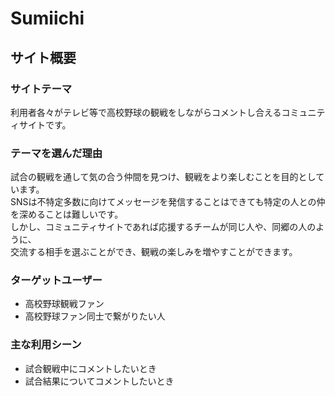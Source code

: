# Sumiichi

## サイト概要
### サイトテーマ
利用者各々がテレビ等で高校野球の観戦をしながらコメントし合えるコミュニティサイトです。

### テーマを選んだ理由
試合の観戦を通して気の合う仲間を見つけ、観戦をより楽しむことを目的としています。<br>
SNSは不特定多数に向けてメッセージを発信することはできても特定の人との仲を深めることは難しいです。<br>
しかし、コミュニティサイトであれば応援するチームが同じ人や、同郷の人のように、<br>
交流する相手を選ぶことができ、観戦の楽しみを増やすことができます。

### ターゲットユーザー
* 高校野球観戦ファン
* 高校野球ファン同士で繋がりたい人

### 主な利用シーン
* 試合観戦中にコメントしたいとき
* 試合結果についてコメントしたいとき
